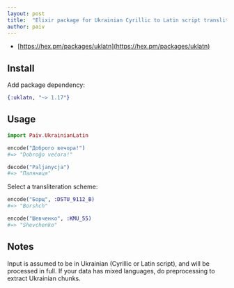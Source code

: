 ```yaml
---
layout: post
title:  "Elixir package for Ukrainian Cyrillic to Latin script transliteration"
author: paiv
---
```


- [https://hex.pm/packages/uklatn](https://hex.pm/packages/uklatn)


Install
--

Add package dependency:
```elixir
{:uklatn, "~> 1.17"}
```


Usage
--

```elixir
import Paiv.UkrainianLatin

encode("Доброго вечора!")
#=> "Dobroğo večora!"

decode("Paljanycja")
#=> "Паляниця"
```

Select a transliteration scheme:
```elixir
encode("Борщ", :DSTU_9112_B)
#=> "Borshch"

encode("Шевченко", :KMU_55)
#=> "Shevchenko"
```


Notes
--
Input is assumed to be in Ukrainian (Cyrillic or Latin script), and will be processed in full.
If your data has mixed languages, do preprocessing to extract Ukrainian chunks.

